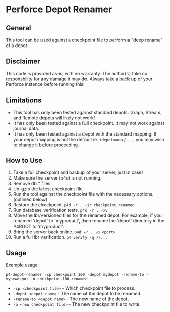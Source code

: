 # Perforce Depot Renamer

## General

This tool can be used against a checkpoint file to perform a "deep rename" of a depot.

## Disclaimer

This code is provided as-is, with no warranty. The author(s) take no responsbility for any damage it may do. Always take a back up of your Perforce instance before running this!

## Limitations

- This tool has only been tested against standard depots. Graph, Stream, and Remote depots will likely not work!
- It has only been tested against a full checkpoint. It may not work against journal data.
- It has only been tested against a depot with the standard mapping. If your depot mapping is not the default ie. `<depotname>/...`, you may wish to change it before proceeding.

## How to Use

1. Take a full checkpoint and backup of your server, just in case!
2. Make sure the server (p4d) is not running.
3. Remove db.* files.
4. Un-gzip the latest checkpoint file.
5. Run the tool against the checkpoint file with the necessary options. (outlined below)
6. Restore the checkpoint. `p4d -r . -jr checkpoint.renamed`
7. Run database verification tests. `p4d -r . -xv`
8. Move the lbr/versioned files for the renamed depot. For example, if you renamed 'depot' to 'myproduct', then rename the 'depot' directory in the P4ROOT to 'myproduct'.
9. Bring the server back online. `p4d -r . -p <port>`
10. Run a full lbr verification. `p4 verify -q //...`

## Usage

Example usage:

```
p4-depot-renamer -cp checkpoint.100 -depot mydepot -rename-to -mynewdepot -o checkpoint.100.renamed
```
- `-cp <checkpoint file>` - Which checkpoint file to process.
- `-depot <depot name>` - The name of the depot to be renamed.
- `-rename-to <depot name>` - The new name of the depot.
- `-o <new checkpoint file>` - The new checkpoint file to write.